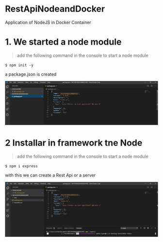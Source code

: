 # RestApiNodeandDocker
Application of NodeJS in Docker Container

# 1. We started a node module
> add the following command in the console to start a node module

`$ npm init -y`

a package.json is created

![](/IMG/node1.png)

# 2 Installar in framework tne Node 
> add the following command in the console to start a node module

`$ npm i express`

with this we can create a Rest Api or a server


![](/IMG/express.png)
